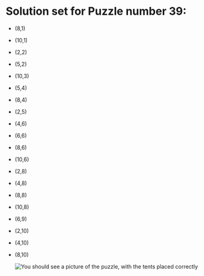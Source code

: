 # Solution set for Puzzle number 39:

- (8,1)
- (10,1)
- (2,2)
- (5,2) 
- (10,3)
- (5,4)
- (8,4)
- (2,5) 
- (4,6)
- (6,6)
- (8,6)
- (10,6) 
- (2,8)
- (4,8)
- (8,8)
- (10,8) 
- (6,9)
- (2,10)
- (4,10)
- (8,10)

  ![You should see a picture of the puzzle, with the tents placed correctly](C:\Users\ASUS\OneDrive\Pictures\Sol39)
